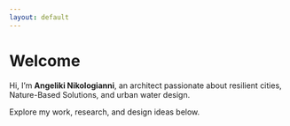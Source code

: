 ```yaml
---
layout: default
---
```


# Welcome

Hi, I’m **Angeliki Nikologianni**, an architect passionate about resilient cities, Nature-Based Solutions, and urban water design.

Explore my work, research, and design ideas below.
